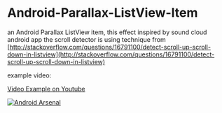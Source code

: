 Android-Parallax-ListView-Item
==============================

an Android Parallax ListView item, this effect inspired by sound cloud android app
the scroll detector is using technique from [http://stackoverflow.com/questions/16791100/detect-scroll-up-scroll-down-in-listview](http://stackoverflow.com/questions/16791100/detect-scroll-up-scroll-down-in-listview)

example video:

[Video Example on Youtube](https://www.youtube.com/watch?v=bfOuWpPkA6Q)

[![Android Arsenal](https://img.shields.io/badge/Android%20Arsenal-Android--Parallax--ListView--Item-brightgreen.svg?style=flat)](https://android-arsenal.com/details/1/1217)
